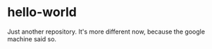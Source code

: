 # hello-world
Just another repository.
It's more different now, because the google machine said so.
